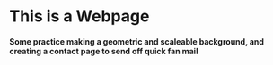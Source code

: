 # This is a Webpage
#### Some practice making a geometric and scaleable background, and creating a contact page to send off quick fan mail
